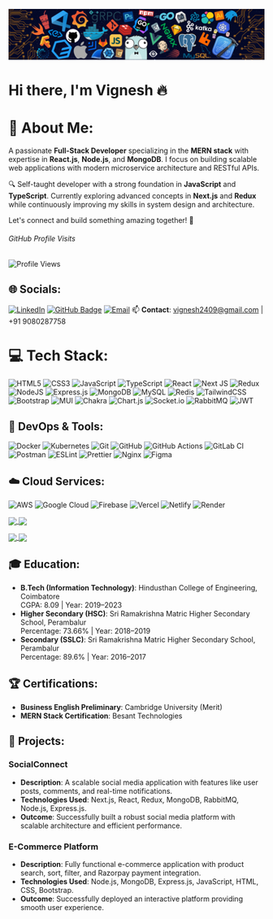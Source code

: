 ![Banner](https://github.com/Vicky-2409/Vicky-2409/blob/main/github-banner.png?raw=true)

# Hi there, I'm Vignesh 🔥

# 💫 About Me:
A passionate **Full-Stack Developer** specializing in the **MERN stack** with expertise in **React.js**, **Node.js**, and **MongoDB**. I focus on building scalable web applications with modern microservice architecture and RESTful APIs.

🔍 Self-taught developer with a strong foundation in **JavaScript** and **TypeScript**. Currently exploring advanced concepts in **Next.js** and **Redux** while continuously improving my skills in system design and architecture.

Let's connect and build something amazing together! 🚀

<div align="left">
  <h6>GitHub Profile Visits</h6>
  <img src="https://komarev.com/ghpvc/?username=vignesh2409&color=blue" alt="Profile Views">
</div>

## 🌐 Socials:
[![LinkedIn](https://img.shields.io/badge/LinkedIn-%230077B5.svg?logo=linkedin&logoColor=white)](https://linkedin.com/in/vigneshs2002)
[![GitHub Badge](https://img.shields.io/badge/-vignesh2409-grey?style=flat-square&logo=Github&logoColor=white)](https://github.com/vignesh2409)
[![Email](https://img.shields.io/badge/Email-D14836?logo=gmail&logoColor=white)](mailto:svignesh2409@gmail.com)
📫 **Contact**: vignesh2409@gmail.com | +91 9080287758

# 💻 Tech Stack:
![HTML5](https://img.shields.io/badge/html5-%23E34F26.svg?style=for-the-badge&logo=html5&logoColor=white)
![CSS3](https://img.shields.io/badge/css3-%231572B6.svg?style=for-the-badge&logo=css3&logoColor=white)
![JavaScript](https://img.shields.io/badge/javascript-%23323330.svg?style=for-the-badge&logo=javascript&logoColor=%23F7DF1E)
![TypeScript](https://img.shields.io/badge/typescript-%23007ACC.svg?style=for-the-badge&logo=typescript&logoColor=white)
![React](https://img.shields.io/badge/react-%2320232a.svg?style=for-the-badge&logo=react&logoColor=%2361DAFB)
![Next JS](https://img.shields.io/badge/Next-black?style=for-the-badge&logo=next.js&logoColor=white)
![Redux](https://img.shields.io/badge/redux-%23593d88.svg?style=for-the-badge&logo=redux&logoColor=white)
![NodeJS](https://img.shields.io/badge/node.js-6DA55F?style=for-the-badge&logo=node.js&logoColor=white)
![Express.js](https://img.shields.io/badge/express.js-%23404d59.svg?style=for-the-badge&logo=express&logoColor=%2361DAFB)
![MongoDB](https://img.shields.io/badge/MongoDB-%234ea94b.svg?style=for-the-badge&logo=mongodb&logoColor=white)
![MySQL](https://img.shields.io/badge/mysql-4479A1.svg?style=for-the-badge&logo=mysql&logoColor=white)
![Redis](https://img.shields.io/badge/redis-%23DD0031.svg?style=for-the-badge&logo=redis&logoColor=white)
![TailwindCSS](https://img.shields.io/badge/tailwindcss-%2338B2AC.svg?style=for-the-badge&logo=tailwind-css&logoColor=white)
![Bootstrap](https://img.shields.io/badge/bootstrap-%238511FA.svg?style=for-the-badge&logo=bootstrap&logoColor=white)
![MUI](https://img.shields.io/badge/MUI-%230081CB.svg?style=for-the-badge&logo=mui&logoColor=white)
![Chakra](https://img.shields.io/badge/chakra-%234ED1C5.svg?style=for-the-badge&logo=chakraui&logoColor=white)
![Chart.js](https://img.shields.io/badge/chart.js-F5788D.svg?style=for-the-badge&logo=chart.js&logoColor=white)
![Socket.io](https://img.shields.io/badge/Socket.io-black?style=for-the-badge&logo=socket.io&badgeColor=010101)
![RabbitMQ](https://img.shields.io/badge/rabbitmq-FF6600?style=for-the-badge&logo=rabbitmq&logoColor=white)
![JWT](https://img.shields.io/badge/JWT-black?style=for-the-badge&logo=JSON%20web%20tokens)

## 🚀 DevOps & Tools:
![Docker](https://img.shields.io/badge/docker-%230db7ed.svg?style=for-the-badge&logo=docker&logoColor=white)
![Kubernetes](https://img.shields.io/badge/kubernetes-%23326ce5.svg?style=for-the-badge&logo=kubernetes&logoColor=white)
![Git](https://img.shields.io/badge/git-%23F05033.svg?style=for-the-badge&logo=git&logoColor=white)
![GitHub](https://img.shields.io/badge/github-%23121011.svg?style=for-the-badge&logo=github&logoColor=white)
![GitHub Actions](https://img.shields.io/badge/github%20actions-%232671E5.svg?style=for-the-badge&logo=githubactions&logoColor=white)
![GitLab CI](https://img.shields.io/badge/gitlab%20CI-%23181717.svg?style=for-the-badge&logo=gitlab&logoColor=white)
![Postman](https://img.shields.io/badge/Postman-FF6C37?style=for-the-badge&logo=postman&logoColor=white)
![ESLint](https://img.shields.io/badge/ESLint-4B3263?style=for-the-badge&logo=eslint&logoColor=white)
![Prettier](https://img.shields.io/badge/prettier-%23F7B93E.svg?style=for-the-badge&logo=prettier&logoColor=black)
![Nginx](https://img.shields.io/badge/nginx-%23009639.svg?style=for-the-badge&logo=nginx&logoColor=white)
![Figma](https://img.shields.io/badge/figma-%23F24E1E.svg?style=for-the-badge&logo=figma&logoColor=white)

## ☁️ Cloud Services:
![AWS](https://img.shields.io/badge/AWS-%23FF9900.svg?style=for-the-badge&logo=amazon-aws&logoColor=white)
![Google Cloud](https://img.shields.io/badge/GoogleCloud-%234285F4.svg?style=for-the-badge&logo=google-cloud&logoColor=white)
![Firebase](https://img.shields.io/badge/firebase-%23039BE5.svg?style=for-the-badge&logo=firebase)
![Vercel](https://img.shields.io/badge/vercel-%23000000.svg?style=for-the-badge&logo=vercel&logoColor=white)
![Netlify](https://img.shields.io/badge/netlify-%23000000.svg?style=for-the-badge&logo=netlify&logoColor=#00C7B7)
![Render](https://img.shields.io/badge/Render-%46E3B7.svg?style=for-the-badge&logo=render&logoColor=white)


   
   <p align="left">
      <a href="https://github.com/harishk2010/github-readme-stats">
          <img height=200 align="center" src="https://github-readme-stats.vercel.app/api?username=harishk2010&layout=compact&langs_count=8&card_width=320" />
      </a>
      <a href="https://github.com/harishk2010/convoychat">
          <img height=200 align="center" src="https://github-readme-stats.vercel.app/api/top-langs?username=Vicky-2409&layout=compact&langs_count=8&card_width=320" />
      </a>
  </p>
   <p align="left">
      <a href="https://github.com/Vicky-2409/SocialConnect/">
          <img align="center" src="https://github-readme-stats.vercel.app/api/pin/?username=Vicky-2409&repo=SocialConnect" />
      </a>
      <a href="https://github.com/Vicky-2409/Boarding-Practice-Backend">
          <img align="center" src="https://github-readme-stats.vercel.app/api/pin/?username=Vicky-2409&repo=Boarding-Practice-Backend" />
      </a>
  </p>

## 🎓 Education:
- **B.Tech (Information Technology)**: Hindusthan College of Engineering, Coimbatore  
  CGPA: 8.09 | Year: 2019–2023
- **Higher Secondary (HSC)**: Sri Ramakrishna Matric Higher Secondary School, Perambalur  
  Percentage: 73.66% | Year: 2018–2019
- **Secondary (SSLC)**: Sri Ramakrishna Matric Higher Secondary School, Perambalur  
  Percentage: 89.6% | Year: 2016–2017

## 🏆 Certifications:
- **Business English Preliminary**: Cambridge University (Merit)
- **MERN Stack Certification**: Besant Technologies

## 💼 Projects:

### SocialConnect
- **Description**: A scalable social media application with features like user posts, comments, and real-time notifications.
- **Technologies Used**: Next.js, React, Redux, MongoDB, RabbitMQ, Node.js, Express.js.
- **Outcome**: Successfully built a robust social media platform with scalable architecture and efficient performance.

### E-Commerce Platform
- **Description**: Fully functional e-commerce application with product search, sort, filter, and Razorpay payment integration.
- **Technologies Used**: Node.js, MongoDB, Express.js, JavaScript, HTML, CSS, Bootstrap.
- **Outcome**: Successfully deployed an interactive platform providing smooth user experience.
